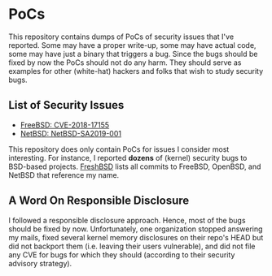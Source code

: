 # PoCs
This repository contains dumps of PoCs of security issues that I've reported. Some may have a proper write-up, some may have actual code, some may have just a binary that triggers a bug. Since the bugs should be fixed by now the PoCs should not do any harm. They should serve as examples for other (white-hat) hackers and folks that wish to study security bugs.

## List of Security Issues

* [FreeBSD: CVE-2018-17155](FreeBSD/CVE-2018-17155)
* [NetBSD: NetBSD-SA2019-001](NetBSD/NetBSD-SA2019-001)

This repository does only contain PoCs for issues I consider most interesting. For instance, I reported **dozens** of (kernel) security bugs to BSD-based projects. [FreshBSD](https://freshbsd.org/search?q=Thomas+Barabosch&project%5B%5D=freebsd&project%5B%5D=netbsd&project%5B%5D=openbsd&sort=commit_date) lists all commits to FreeBSD, OpenBSD, and NetBSD that reference my name.

## A Word On Responsible Disclosure
I followed a responsible disclosure approach. Hence, most of the bugs should be fixed by now. Unfortunately, one organization stopped answering my mails, fixed several kernel memory disclosures on their repo's HEAD but did not backport them (i.e. leaving their users vulnerable), and did not file any CVE for bugs for which they should (according to their security advisory strategy).
